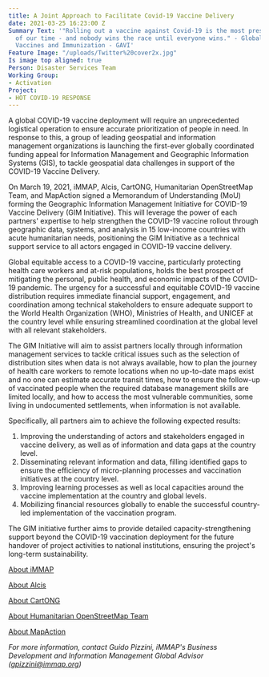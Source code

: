 ```yaml
---
title: A Joint Approach to Facilitate Covid-19 Vaccine Delivery
date: 2021-03-25 16:23:00 Z
Summary Text: '"Rolling out a vaccine against Covid-19 is the most pressing challenge
  of our time - and nobody wins the race until everyone wins." - Global Alliance for
  Vaccines and Immunization - GAVI'
Feature Image: "/uploads/Twitter%20cover2x.jpg"
Is image top aligned: true
Person: Disaster Services Team
Working Group:
- Activation
Project:
- HOT COVID-19 RESPONSE
---
```


A global COVID-19 vaccine deployment will require an unprecedented logistical operation to ensure accurate prioritization of people in need. In response to this, a group of leading geospatial and information management organizations is launching the first-ever globally coordinated funding appeal for Information Management and Geographic Information Systems (GIS), to tackle geospatial data challenges in support of the COVID-19 Vaccine Delivery.

On March 19, 2021, iMMAP, Alcis, CartONG, Humanitarian OpenStreetMap Team, and MapAction signed a Memorandum of Understanding (MoU) forming the Geographic Information Management Initiative for COVID-19 Vaccine Delivery (GIM Initiative). This will leverage the power of each partners' expertise to help strengthen the COVID-19 vaccine rollout through geographic data, systems, and analysis in 15 low-income countries with acute humanitarian needs, positioning the GIM Initiative as a technical support service to all actors engaged in COVID-19 vaccine delivery.

Global equitable access to a COVID-19 vaccine, particularly protecting health care workers and at-risk populations, holds the best prospect of mitigating the personal, public health, and economic impacts of the COVID-19 pandemic. The urgency for a successful and equitable COVID-19 vaccine distribution requires immediate financial support, engagement, and coordination among technical stakeholders to ensure adequate support to the World Health Organization (WHO), Ministries of Health, and UNICEF at the country level while ensuring streamlined coordination at the global level with all relevant stakeholders.

The GIM Initiative will aim to assist partners locally through information management services to tackle critical issues such as the selection of distribution sites when data is not always available, how to plan the journey of health care workers to remote locations when no up-to-date maps exist and no one can estimate accurate transit times, how to ensure the follow-up of vaccinated people when the required database management skills are limited locally, and how to access the most vulnerable communities, some living in undocumented settlements, when information is not available.

Specifically, all partners aim to achieve the following expected results:

1. Improving the understanding of actors and stakeholders engaged in vaccine delivery, as well as of information and data gaps at the country level.
2. Disseminating relevant information and data, filling identified gaps to ensure the efficiency of micro-planning processes and vaccination initiatives at the country level.
3. Improving learning processes as well as local capacities around the vaccine implementation at the country and global levels.
4. Mobilizing financial resources globally to enable the successful country-led implementation of the vaccination program.

The GIM initiative further aims to provide detailed capacity-strengthening support beyond the COVID-19 vaccination deployment for the future handover of project activities to national institutions, ensuring the project's long-term sustainability.

[About iMMAP](https://immap.org/who-we-are/)

[About Alcis](https://www.alcis.org/)

[About CartONG](https://cartong.org/ngo-overview)

[About Humanitarian OpenStreetMap Team](https://www.hotosm.org/)

[About MapAction](https://mapaction.org/about-us/)

*For more information, contact Guido Pizzini, iMMAP's Business Development and Information Management Global Advisor (gpizzini@immap.org)*